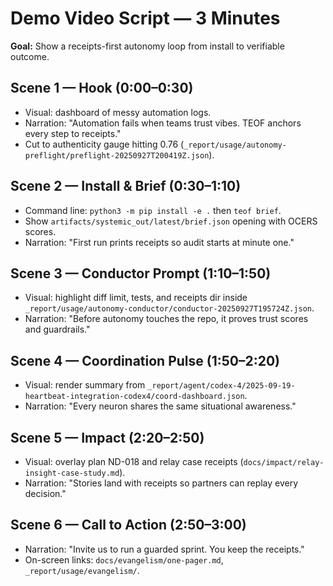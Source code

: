 # Demo Video Script — 3 Minutes

**Goal:** Show a receipts-first autonomy loop from install to verifiable outcome.

## Scene 1 — Hook (0:00–0:30)
- Visual: dashboard of messy automation logs.
- Narration: "Automation fails when teams trust vibes. TEOF anchors every step to receipts."
- Cut to authenticity gauge hitting 0.76 (`_report/usage/autonomy-preflight/preflight-20250927T200419Z.json`).

## Scene 2 — Install & Brief (0:30–1:10)
- Command line: `python3 -m pip install -e .` then `teof brief`.
- Show `artifacts/systemic_out/latest/brief.json` opening with OCERS scores.
- Narration: "First run prints receipts so audit starts at minute one."

## Scene 3 — Conductor Prompt (1:10–1:50)
- Visual: highlight diff limit, tests, and receipts dir inside `_report/usage/autonomy-conductor/conductor-20250927T195724Z.json`.
- Narration: "Before autonomy touches the repo, it proves trust scores and guardrails."

## Scene 4 — Coordination Pulse (1:50–2:20)
- Visual: render summary from `_report/agent/codex-4/2025-09-19-heartbeat-integration-codex4/coord-dashboard.json`.
- Narration: "Every neuron shares the same situational awareness." 

## Scene 5 — Impact (2:20–2:50)
- Visual: overlay plan ND-018 and relay case receipts (`docs/impact/relay-insight-case-study.md`).
- Narration: "Stories land with receipts so partners can replay every decision."

## Scene 6 — Call to Action (2:50–3:00)
- Narration: "Invite us to run a guarded sprint. You keep the receipts." 
- On-screen links: `docs/evangelism/one-pager.md`, `_report/usage/evangelism/`.
